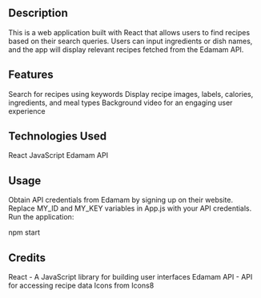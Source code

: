 ## Description
This is a web application built with React that allows users to find recipes based on their search queries. Users can input ingredients or dish names, and the app will display relevant recipes fetched from the Edamam API.

## Features
Search for recipes using keywords
Display recipe images, labels, calories, ingredients, and meal types
Background video for an engaging user experience

## Technologies Used
React
JavaScript
Edamam API

## Usage
Obtain API credentials from Edamam by signing up on their website.
Replace MY_ID and MY_KEY variables in App.js with your API credentials.
Run the application:

npm start

## Credits
React - A JavaScript library for building user interfaces
Edamam API - API for accessing recipe data
Icons from Icons8
